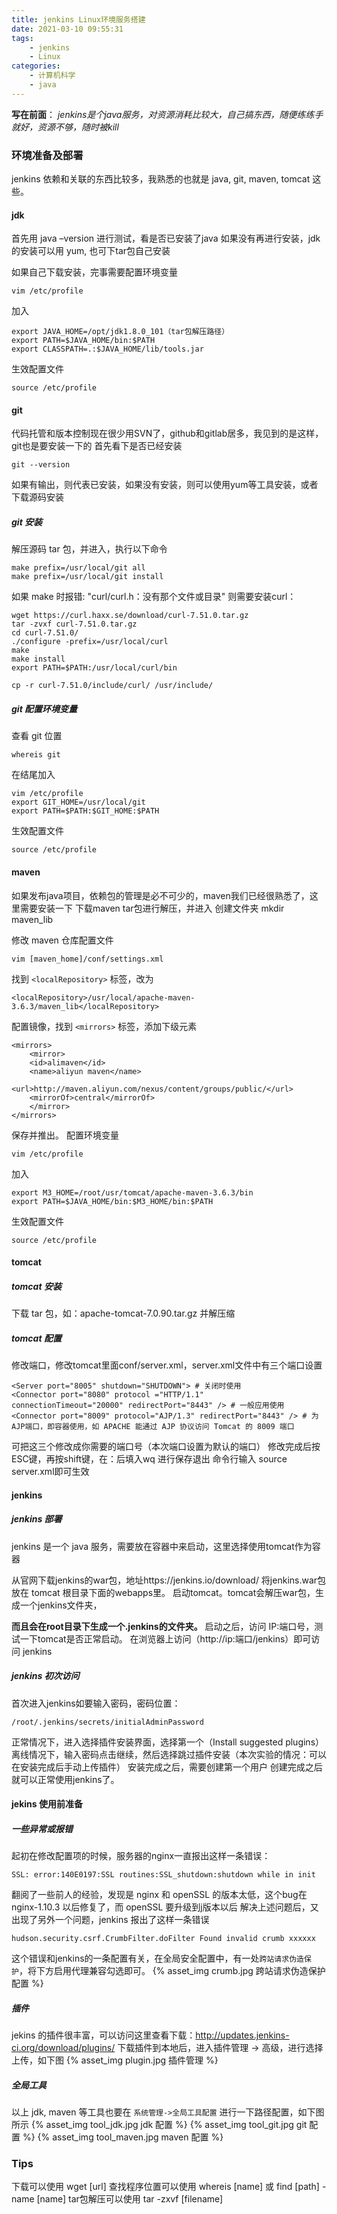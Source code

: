 ```yaml
---
title: jenkins Linux环境服务搭建
date: 2021-03-10 09:55:31
tags:
    - jenkins
    - Linux
categories: 
    - 计算机科学
    - java
---
```


**写在前面**： *jenkins是个java服务，对资源消耗比较大，自己搞东西，随便练练手就好，资源不够，随时被kill*
<!--more-->

### 环境准备及部署
jenkins 依赖和关联的东西比较多，我熟悉的也就是 java, git, maven, tomcat 这些。

#### jdk
首先用 java –version 进行测试，看是否已安装了java
如果没有再进行安装，jdk 的安装可以用 yum, 也可下tar包自己安装

如果自己下载安装，完事需要配置环境变量

    vim /etc/profile

加入

    export JAVA_HOME=/opt/jdk1.8.0_101（tar包解压路径）
    export PATH=$JAVA_HOME/bin:$PATH
    export CLASSPATH=.:$JAVA_HOME/lib/tools.jar

生效配置文件

    source /etc/profile

#### git
代码托管和版本控制现在很少用SVN了，github和gitlab居多，我见到的是这样，git也是要安装一下的
首先看下是否已经安装

    git --version

如果有输出，则代表已安装，如果没有安装，则可以使用yum等工具安装，或者下载源码安装

##### git 安装
解压源码 tar 包，并进入，执行以下命令
    
    make prefix=/usr/local/git all
    make prefix=/usr/local/git install

如果 make 时报错: "curl/curl.h：没有那个文件或目录"
则需要安装curl：

    wget https://curl.haxx.se/download/curl-7.51.0.tar.gz
    tar -zvxf curl-7.51.0.tar.gz
    cd curl-7.51.0/
    ./configure -prefix=/usr/local/curl
    make
    make install
    export PATH=$PATH:/usr/local/curl/bin
    
    cp -r curl-7.51.0/include/curl/ /usr/include/

##### git 配置环境变量
查看 git 位置
    
    whereis git

在结尾加入

    vim /etc/profile
    export GIT_HOME=/usr/local/git
    export PATH=$PATH:$GIT_HOME:$PATH

生效配置文件

    source /etc/profile

#### maven
如果发布java项目，依赖包的管理是必不可少的，maven我们已经很熟悉了，这里需要安装一下
下载maven tar包进行解压，并进入
创建文件夹
    mkdir maven_lib

修改 maven 仓库配置文件

    vim [maven_home]/conf/settings.xml

找到 `<localRepository>` 标签，改为 

    <localRepository>/usr/local/apache-maven-3.6.3/maven_lib</localRepository>

配置镜像，找到 `<mirrors>` 标签，添加下级元素

    <mirrors>
        <mirror>
        <id>alimaven</id>
        <name>aliyun maven</name>
            <url>http://maven.aliyun.com/nexus/content/groups/public/</url>
        <mirrorOf>central</mirrorOf>
        </mirror>
    </mirrors>

保存并推出。
配置环境变量
    
    vim /etc/profile

加入

    export M3_HOME=/root/usr/tomcat/apache-maven-3.6.3/bin
    export PATH=$JAVA_HOME/bin:$M3_HOME/bin:$PATH

生效配置文件
    
    source /etc/profile

#### tomcat
##### tomcat 安装
下载 tar 包，如：apache-tomcat-7.0.90.tar.gz 并解压缩
##### tomcat 配置
修改端口，修改tomcat里面conf/server.xml，server.xml文件中有三个端口设置

    <Server port="8005" shutdown="SHUTDOWN"> # 关闭时使用
    <Connector port="8080" protocol ="HTTP/1.1"  connectionTimeout="20000" redirectPort="8443" /> # 一般应用使用
    <Connector port="8009" protocol="AJP/1.3" redirectPort="8443" /> # 为AJP端口，即容器使用，如 APACHE 能通过 AJP 协议访问 Tomcat 的 8009 端口

可把这三个修改成你需要的端口号（本次端口设置为默认的端口）
修改完成后按ESC键，再按shift键，在：后填入wq 进行保存退出
命令行输入 source server.xml即可生效

#### jenkins
##### jenkins 部署
jenkins 是一个 java 服务，需要放在容器中来启动，这里选择使用tomcat作为容器

从官网下载jenkins的war包，地址https://jenkins.io/download/
将jenkins.war包放在 tomcat 根目录下面的webapps里。
启动tomcat。tomcat会解压war包，生成一个jenkins文件夹，

**而且会在root目录下生成一个.jenkins的文件夹。**
启动之后，访问 IP:端口号，测试一下tomcat是否正常启动。
在浏览器上访问（http://ip:端口/jenkins）即可访问 jenkins

##### jenkins 初次访问
首次进入jenkins如要输入密码，密码位置：

    /root/.jenkins/secrets/initialAdminPassword

正常情况下，进入选择插件安装界面，选择第一个（Install suggested plugins）
离线情况下，输入密码点击继续，然后选择跳过插件安装（本次实验的情况：可以在安装完成后手动上传插件）
安装完成之后，需要创建第一个用户
创建完成之后就可以正常使用jenkins了。

#### jekins 使用前准备
##### 一些异常或报错
起初在修改配置项的时候，服务器的nginx一直报出这样一条错误：

    SSL: error:140E0197:SSL routines:SSL_shutdown:shutdown while in init

翻阅了一些前人的经验，发现是 nginx 和 openSSL 的版本太低，这个bug在 nginx-1.10.3 以后修复了，而 openSSL 要升级到j版本以后
解决上述问题后，又出现了另外一个问题，jenkins 报出了这样一条错误

    hudson.security.csrf.CrumbFilter.doFilter Found invalid crumb xxxxxx

这个错误和jenkins的一条配置有关，在全局安全配置中，有一处`跨站请求伪造保护`，将下方启用代理兼容勾选即可。
{% asset_img crumb.jpg 跨站请求伪造保护配置 %}

##### 插件
jekins 的插件很丰富，可以访问这里查看下载：http://updates.jenkins-ci.org/download/plugins/
下载插件到本地后，进入插件管理 -> 高级，进行选择上传，如下图
{% asset_img plugin.jpg 插件管理 %}

##### 全局工具
以上 jdk, maven 等工具也要在 `系统管理->全局工具配置` 进行一下路径配置，如下图所示
{% asset_img tool_jdk.jpg jdk 配置 %}
{% asset_img tool_git.jpg git 配置 %}
{% asset_img tool_maven.jpg maven 配置 %}

### Tips
下载可以使用 wget [url]
查找程序位置可以使用 whereis [name] 或 find [path] -name [name]
tar包解压可以使用 tar -zxvf [filename]